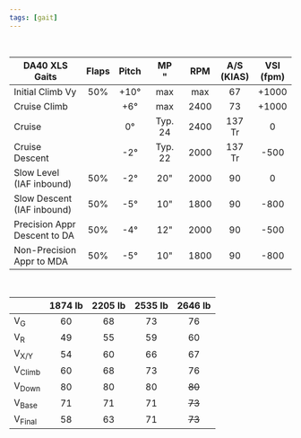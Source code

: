 ```yaml
---
tags: [gait]
---
```

<br>

| DA40 XLS Gaits                   | Flaps | Pitch | MP<br/>" | RPM  | A/S<br/>(KIAS) | VSI<br/>(fpm) |
| -------------------------------- |:-----:|:-----:|:--------:|:----:|:--------------:|:-------------:|
| Initial Climb Vy                 |  50%  | +10°  |   max    | max  |       67       |     +1000     |
| Cruise Climb                     |       |  +6°  |   max    | 2400 |       73       |     +1000     |
| Cruise                           |       |  0°   | Typ. 24  | 2400 |     137 Tr     |       0       |
| Cruise Descent                   |       |  -2°  | Typ. 22  | 2000 |     137 Tr     |     -500      |
| Slow Level<br/>(IAF inbound)     |  50%  |  -2°  |   20"    | 2000 |       90       |       0       |
| Slow Descent<br/>(IAF inbound)   |  50%  |  -5°  |   10"    | 1800 |       90       |     -800      |
| Precision Appr<br/>Descent to DA |  50%  |  -4°  |   12"    | 2000 |       90       |     -500      |
| Non-Precision<br/>Appr to MDA    |  50%  |  -5°  |   10"    | 1800 |       90       |     -800      |

<br>

<center>

|                   | 1874 lb | 2205 lb | 2535 lb | 2646 lb |
| ----------------- |:-------:|:-------:|:-------:|:-------:|
| V<sub>G</sub>     |   60    |   68    |   73    |   76    |
| V<sub>R</sub>     |   49    |   55    |   59    |   60    |
| V<sub>X/Y</sub>   |   54    |   60    |   66    |   67    |
| V<sub>Climb</sub> |   60    |   68    |   73    |   76    |
| V<sub>Down</sub>  |   80    |   80    |   80    | ~~80~~  |
| V<sub>Base</sub>  |   71    |   71    |   71    | ~~73~~  |
| V<sub>Final</sub> |   58    |   63    |   71    | ~~73~~  |

</center>